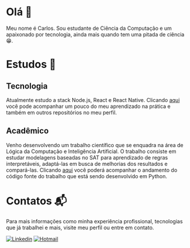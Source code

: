 # Olá  :wave:
Meu nome é Carlos. Sou estudante de Ciência da Computação e um apaixonado por tecnologia, ainda mais quando tem uma pitada de ciência 😁.

# Estudos :book:
## Tecnologia
Atualmente estudo a stack Node.js, React e React Native. Clicando [aqui](https://github.com/cacajr/Estudando-Stack) você pode acompanhar um pouco do meu aprendizado na prática e também em outros repositórios no meu perfil.

## Acadêmico
Venho desenvolvendo um trabalho científico que se enquadra na área de Lógica da Computação e Inteligência Artificial. O trabalho consiste em estudar modelagens baseadas no SAT para aprendizado de regras interpretáveis, adaptá-las em busca de melhorias dos resultados e compará-las. Clicando [aqui](https://github.com/cacajr/TCC-Algoritmos) você poderá acompanhar o andamento do código fonte do trabalho que está sendo desenvolvido em Python.

# Contatos :mailbox_with_mail:
Para mais informações como minha experiência profissional, tecnologias que já trabalhei e mais, visite meu perfil ou entre em contato.

[![Linkedin](https://img.shields.io/badge/-Carlos%20Júnior-0077b5?style=flat&logo=Linkedin&logoColor=white&link=https://https://www.linkedin.com/in/carlos-j%C3%BAnior-b6318a193/)](https://www.linkedin.com/in/carlos-j%C3%BAnior-b6318a193/) [![Hotmail](https://img.shields.io/badge/-realcarlos7@hotmail.com-0078d4?style=flat&logo=Microsoft%20Outlook&logoColor=white&link=mailto:realcarlos7@hotmail.com)](mailto:realcarlos7@hotmail.com)
